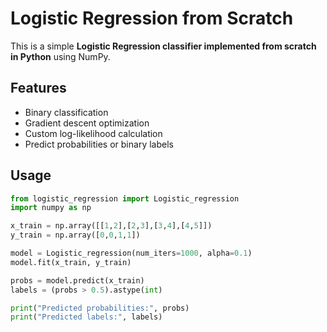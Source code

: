 # Logistic Regression from Scratch

This is a simple **Logistic Regression classifier implemented from scratch in Python** using NumPy.

## Features

- Binary classification
- Gradient descent optimization
- Custom log-likelihood calculation
- Predict probabilities or binary labels

## Usage

```python
from logistic_regression import Logistic_regression
import numpy as np

x_train = np.array([[1,2],[2,3],[3,4],[4,5]])
y_train = np.array([0,0,1,1])

model = Logistic_regression(num_iters=1000, alpha=0.1)
model.fit(x_train, y_train)

probs = model.predict(x_train)
labels = (probs > 0.5).astype(int)

print("Predicted probabilities:", probs)
print("Predicted labels:", labels)


